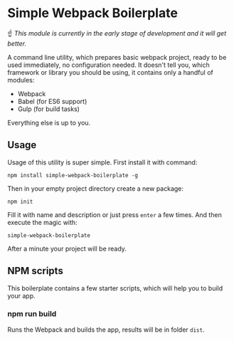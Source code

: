 # Simple Webpack Boilerplate

:point_up: *This module is currently in the early stage of development and it will get better.*

A command line utility, which prepares basic webpack project, ready to be used immediately, no configuration needed. It doesn't tell you, which framework or library you should be using, it contains only a handful of modules:

* Webpack
* Babel (for ES6 support)
* Gulp (for build tasks)

Everything else is up to you.

## Usage

Usage of this utility is super simple. First install it with command:

```
npm install simple-webpack-boilerplate -g
```

Then in your empty project directory create a new package:

```
npm init
```

Fill it with name and description or just press `enter` a few times. And then execute the magic with:

```
simple-webpack-boilerplate
```

After a minute your project will be ready.

## NPM scripts

This boilerplate contains a few starter scripts, which will help you to build your app.

### npm run build

Runs the Webpack and builds the app, results will be in folder `dist`.
